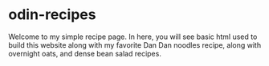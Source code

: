 # odin-recipes

Welcome to my simple recipe page. In here, you will see basic html used to build this website along with my favorite Dan Dan noodles recipe, along with overnight oats, and dense bean salad recipes.